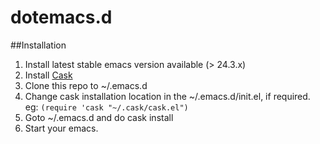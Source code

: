 dotemacs.d
==========

##Installation

1. Install latest stable emacs version available (> 24.3.x)
1. Install [Cask](https://github.com/cask/cask)
1. Clone this repo to ~/.emacs.d
1. Change cask installation location in the ~/.emacs.d/init.el, if required. eg: ```(require 'cask "~/.cask/cask.el")```
1. Goto ~/.emacs.d and do cask install
1. Start your emacs.
